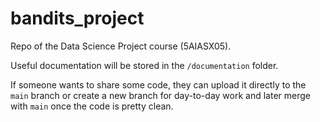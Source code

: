 # bandits_project
Repo of the Data Science Project course (5AIASX05).

Useful documentation will be stored in the `/documentation` folder.

If someone wants to share some code, they can upload it directly to the `main` branch or create a new branch for day-to-day work and later merge with `main` once the code is pretty clean.
